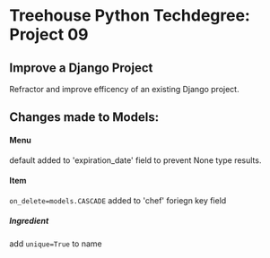 # Treehouse Python Techdegree: Project 09

## Improve a Django Project

Refractor and improve efficency of an existing Django project.

## Changes made to Models:

#### Menu
default added to 'expiration_date' field to prevent None type results.

#### Item
`on_delete=models.CASCADE` added to 'chef' foriegn key field 

##### Ingredient
add `unique=True` to name




